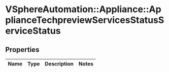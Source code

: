 # VSphereAutomation::Appliance::ApplianceTechpreviewServicesStatusServiceStatus

## Properties
Name | Type | Description | Notes
------------ | ------------- | ------------- | -------------


